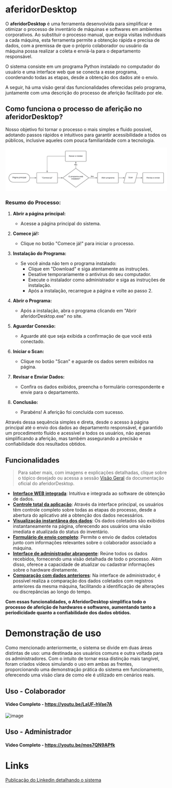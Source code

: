 # aferidorDesktop
O **aferidorDesktop** é uma ferramenta desenvolvida para simplificar e otimizar o processo de inventário de máquinas e softwares em ambientes corporativos. Ao substituir o processo manual, que exigia visitas individuais a cada máquina, esta ferramenta permite a obtenção rápida e precisa de dados, com a premissa de que o próprio colaborador ou usuário da máquina possa realizar a coleta e enviá-la para o departamento responsável.

O sistema consiste em um programa Python instalado no computador do usuário e uma interface web que se conecta a esse programa, coordenando todas as etapas, desde a obtenção dos dados até o envio. 

A seguir, há uma visão geral das funcionalidades oferecidas pelo programa, juntamente com uma descrição do processo de aferição facilitado por ele.

## Como funciona o processo de aferição no aferidorDesktop?

Nosso objetivo foi tornar o processo o mais simples e fluido possível, adotando passos rápidos e intuitivos para garantir acessibilidade a todos os públicos, inclusive aqueles com pouca familiaridade com a tecnologia.

![Fluxograma de Processos](https://github.com/adryancf/aferidorDesktop/blob/main/3.Manuais%20e%20Fluxogramas/FLUXOGRAMA/Processo%20de%20aferi%C3%A7%C3%A3o%20simplificado%20(aferidorDesktop).jpeg)

### Resumo do Processo:

1. **Abrir a página principal:**
   - Acesse a página principal do sistema.

2. **Comece já!:**
   - Clique no botão "Comece já!" para iniciar o processo.

3. **Instalação do Programa:**
   - Se você ainda não tem o programa instalado:
     - Clique em "Download" e siga atentamente as instruções.
     - Desative temporariamente o antivírus do seu computador.
     - Execute o instalador como administrador e siga as instruções de instalação.
     - Após a instalação, recarregue a página e volte ao passo 2.

4. **Abrir o Programa:**
   - Após a instalação, abra o programa clicando em "Abrir aferidorDesktop.exe" no site.

5. **Aguardar Conexão:**
   - Aguarde até que seja exibida a confirmação de que você está conectado.

6. **Iniciar o Scan:**
   - Clique no botão "Scan" e aguarde os dados serem exibidos na página.

7. **Revisar e Enviar Dados:**
   - Confira os dados exibidos, preencha o formulário correspondente e envie para o departamento.
   
8. **Conclusão:**
   - Parabéns! A aferição foi concluída com sucesso.


Através dessa sequência simples e direta, desde o acesso à página principal até o envio dos dados ao departamento responsável, é garantido um procedimento fluído e acessível a todos os usuários, não apenas simplificando a aferição, mas também assegurando a precisão e confiabilidade dos resultados obtidos.

## Funcionalidades

>Para saber mais, com imagens e explicações detalhadas, clique sobre o tópico desejado ou acessa a sessão [Visão Geral](https://github.com/adryancf/aferidorDesktop/wiki/Vis%C3%A3o-Geral) da documentação oficial do aferidorDesktop.

  * [**Interface WEB integrada**](https://github.com/adryancf/aferidorDesktop/wiki/Vis%C3%A3o-Geral#detalhando-o-programa): Intuitiva e integrada ao software de obtenção de dados.
  * [**Controle total da aplicação**](https://github.com/adryancf/aferidorDesktop/wiki/Vis%C3%A3o-Geral#controle-total-da-aplica%C3%A7%C3%A3o): Através da interface principal, os usuários têm controle completo sobre todas as etapas do processo, desde a abertura do aplicativo até a obtenção dos dados necessários.
  * [**Visualização instantânea dos dados**](https://github.com/adryancf/aferidorDesktop/wiki/Vis%C3%A3o-Geral#visualiza%C3%A7%C3%A3o-instant%C3%A2nea-dos-dados): Os dados coletados são exibidos instantaneamente na página, oferecendo aos usuários uma visão imediata e atualizada do status do inventário.
  * [**Formulário de envio completo**](https://github.com/adryancf/aferidorDesktop/wiki/Vis%C3%A3o-Geral#formul%C3%A1rio-de-envio-completo): Permite o envio de dados coletados junto com informações relevantes sobre o colaborador associado a máquina.
  * [**Interface de administrador abrangente**](https://github.com/adryancf/aferidorDesktop/wiki/Vis%C3%A3o-Geral#p%C3%A1gina-de-administrador): Reúne todos os dados recebidos, fornecendo uma visão detalhada de todo o processo. Além disso, oferece a capacidade de atualizar ou cadastrar informações sobre o hardware diretamente.
  * [**Comparação com dados anteriores**](https://github.com/adryancf/aferidorDesktop/wiki/Vis%C3%A3o-Geral#compara%C3%A7%C3%A3o-com-dados-anteriores):  Na interface de administrador, é possível realiza a comparação dos dados coletados com registros anteriores da mesma máquina, facilitando a identificação de alterações ou discrepâncias ao longo do tempo.
  
**Com essas funcionalidades, o AferidorDesktop simplifica todo o processo de aferição de hardwares e softwares, aumentando tanto a periodicidade quanto a confiabilidade dos dados obtidos.**

# Demonstração de uso 
Como mencionado anteriormente, o sistema se divide em duas áreas distintas de uso: uma destinada aos usuários comuns e outra voltada para os administradores. Com o intuito de tornar essa distinção mais tangível, foram criados vídeos simulando o uso em ambas as frentes, proporcionando uma demonstração prática do sistema em funcionamento, oferecendo uma visão clara de como ele é utilizado em cenários reais.

## Uso - Colaborador

#### Video Completo - https://youtu.be/LaUF-hVae7A

![image](https://github.com/adryancf/aferidorDesktop/assets/70554459/1aa6d5fb-2358-459f-b8a3-b96e138a91e7)


## Uso - Administrador

#### Video Completo - https://youtu.be/mos7QN9APfk

# Links

[Publicação do Linkedin detalhando o sistema]()








